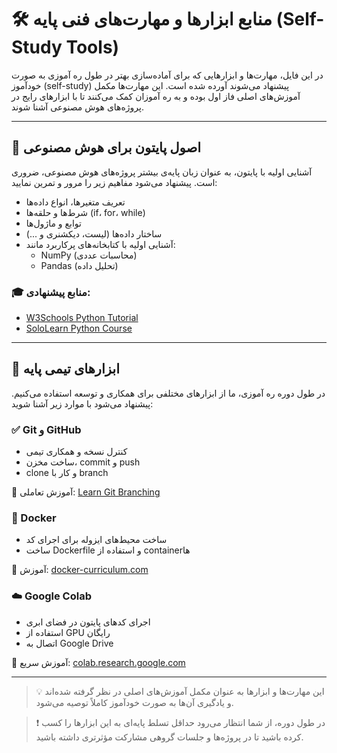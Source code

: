 # 🛠 منابع ابزارها و مهارت‌های فنی پایه (Self-Study Tools)

در این فایل، مهارت‌ها و ابزارهایی که برای آماده‌سازی بهتر در طول ره آموزی به صورت خودآموز (self-study) پیشنهاد می‌شوند آورده شده است. این مهارت‌ها مکمل آموزش‌های اصلی فاز اول بوده و به ره آموزان کمک می‌کنند تا با ابزارهای رایج در پروژه‌های هوش مصنوعی آشنا شوند.

---

## 🐍 اصول پایتون برای هوش مصنوعی

آشنایی اولیه با پایتون، به عنوان زبان پایه‌ی بیشتر پروژه‌های هوش مصنوعی، ضروری است. پیشنهاد می‌شود مفاهیم زیر را مرور و تمرین نمایید:

- تعریف متغیرها، انواع داده‌ها
- شرط‌ها و حلقه‌ها (if، for، while)
- توابع و ماژول‌ها
- ساختار داده‌ها (لیست، دیکشنری و ...)
- آشنایی اولیه با کتابخانه‌های پرکاربرد مانند:
  - NumPy (محاسبات عددی)
  - Pandas (تحلیل داده)

### 🎓 منابع پیشنهادی:

- [W3Schools Python Tutorial](https://www.w3schools.com/python/)
- [SoloLearn Python Course](https://www.sololearn.com/learning/1073)

---

## 🧰 ابزارهای تیمی پایه

در طول دوره ره آموزی، ما از ابزارهای مختلفی برای همکاری و توسعه استفاده می‌کنیم. پیشنهاد می‌شود با موارد زیر آشنا شوید:

### ✅ Git و GitHub

- کنترل نسخه و همکاری تیمی
- ساخت مخزن، commit و push
- clone و کار با branch

📘 آموزش تعاملی: [Learn Git Branching](https://learngitbranching.js.org/)

### 🐳 Docker

- ساخت محیط‌های ایزوله برای اجرای کد
- ساخت Dockerfile و استفاده از containerها

📘 آموزش: [docker-curriculum.com](https://docker-curriculum.com/)

### ☁️ Google Colab

- اجرای کدهای پایتون در فضای ابری
- استفاده از GPU رایگان
- اتصال به Google Drive

📘 آموزش سریع: [colab.research.google.com](https://colab.research.google.com/)

---

> 💡 این مهارت‌ها و ابزارها به عنوان مکمل آموزش‌های اصلی در نظر گرفته شده‌اند و یادگیری آن‌ها به صورت خودآموز کاملاً توصیه می‌شود.

> ❗ در طول دوره، از شما انتظار می‌رود حداقل تسلط پایه‌ای به این ابزارها را کسب کرده باشید تا در پروژه‌ها و جلسات گروهی مشارکت مؤثرتری داشته باشید.
